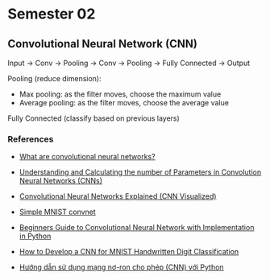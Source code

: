 # Semester 02

## Convolutional Neural Network (CNN)

Input -> Conv -> Pooling -> Conv -> Pooling -> Fully Connected -> Output

Pooling (reduce dimension):

- Max pooling: as the filter moves, choose the maximum value
- Average pooling: as the filter moves, choose the average value

Fully Connected (classify based on previous layers)

### References

- [What are convolutional neural networks?](https://www.ibm.com/topics/convolutional-neural-networks)
- [Understanding and Calculating the number of Parameters in Convolution Neural Networks (CNNs)](https://towardsdatascience.com/understanding-and-calculating-the-number-of-parameters-in-convolution-neural-networks-cnns-fc88790d530d)
- [Convolutional Neural Networks Explained (CNN Visualized)](https://www.youtube.com/watch?v=pj9-rr1wDhM)

- [Simple MNIST convnet](https://keras.io/examples/vision/mnist_convnet/)
- [Beginners Guide to Convolutional Neural Network with Implementation in Python](https://www.analyticsvidhya.com/blog/2021/08/beginners-guide-to-convolutional-neural-network-with-implementation-in-python/)
- [How to Develop a CNN for MNIST Handwritten Digit Classification](https://machinelearningmastery.com/how-to-develop-a-convolutional-neural-network-from-scratch-for-mnist-handwritten-digit-classification/)
- [Hướng dẫn sử dụng mạng nơ-ron cho phép (CNN) với Python](https://ichi.pro/vi/huong-dan-su-dung-mang-no-ron-cho-phep-cnn-voi-python-72001535361087)
